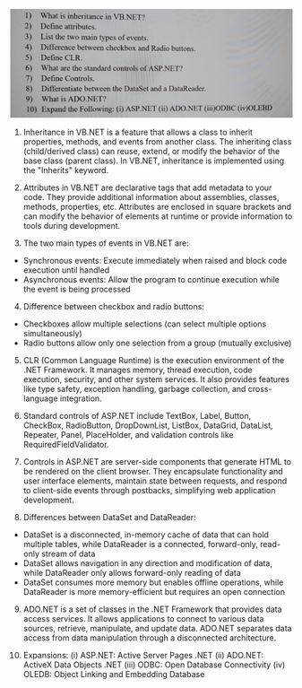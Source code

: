 ![](attachments/WhatsApp%20Image%202025-04-03%20at%2017.55.07_4817f2d3.jpg)

1. Inheritance in VB.NET is a feature that allows a class to inherit properties, methods, and events from another class. The inheriting class (child/derived class) can reuse, extend, or modify the behavior of the base class (parent class). In VB.NET, inheritance is implemented using the "Inherits" keyword.
    
2. Attributes in VB.NET are declarative tags that add metadata to your code. They provide additional information about assemblies, classes, methods, properties, etc. Attributes are enclosed in square brackets and can modify the behavior of elements at runtime or provide information to tools during development.
    
3. The two main types of events in VB.NET are:
    

- Synchronous events: Execute immediately when raised and block code execution until handled
- Asynchronous events: Allow the program to continue execution while the event is being processed

4. Difference between checkbox and radio buttons:

- Checkboxes allow multiple selections (can select multiple options simultaneously)
- Radio buttons allow only one selection from a group (mutually exclusive)

5. CLR (Common Language Runtime) is the execution environment of the .NET Framework. It manages memory, thread execution, code execution, security, and other system services. It also provides features like type safety, exception handling, garbage collection, and cross-language integration.
    
6. Standard controls of ASP.NET include TextBox, Label, Button, CheckBox, RadioButton, DropDownList, ListBox, DataGrid, DataList, Repeater, Panel, PlaceHolder, and validation controls like RequiredFieldValidator.
    
7. Controls in ASP.NET are server-side components that generate HTML to be rendered on the client browser. They encapsulate functionality and user interface elements, maintain state between requests, and respond to client-side events through postbacks, simplifying web application development.
    
8. Differences between DataSet and DataReader:
    

- DataSet is a disconnected, in-memory cache of data that can hold multiple tables, while DataReader is a connected, forward-only, read-only stream of data
- DataSet allows navigation in any direction and modification of data, while DataReader only allows forward-only reading of data
- DataSet consumes more memory but enables offline operations, while DataReader is more memory-efficient but requires an open connection

9. ADO.NET is a set of classes in the .NET Framework that provides data access services. It allows applications to connect to various data sources, retrieve, manipulate, and update data. ADO.NET separates data access from data manipulation through a disconnected architecture.
    
10. Expansions: (i) ASP.NET: Active Server Pages .NET (ii) ADO.NET: ActiveX Data Objects .NET (iii) ODBC: Open Database Connectivity (iv) OLEDB: Object Linking and Embedding Database